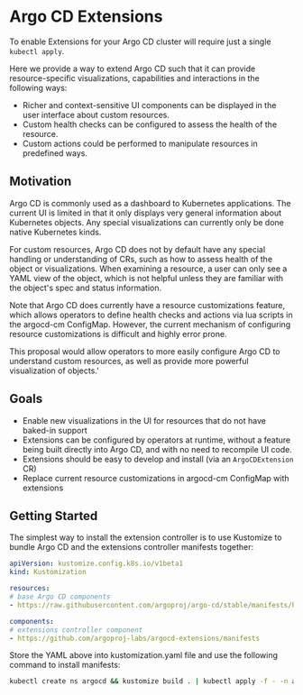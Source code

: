 # Argo CD Extensions

To enable Extensions for your Argo CD cluster will require just a single `kubectl apply`.

Here we provide a way to extend Argo CD such that it can provide resource-specific visualizations, capabilities and interactions in the following ways:

- Richer and context-sensitive UI components can be displayed in the user interface about custom resources.
- Custom health checks can be configured to assess the health of the resource.
- Custom actions could be performed to manipulate resources in predefined ways.

## Motivation

Argo CD is commonly used as a dashboard to Kubernetes applications. The current UI is limited in that it only displays very general information about Kubernetes objects. Any special visualizations can currently only be done native Kubernetes kinds.

For custom resources, Argo CD does not by default have any special handling or understanding of CRs, such as how to assess health of the object or visualizations. When examining a resource, a user can only see a YAML view of the object, which is not helpful unless they are familiar with the object's spec and status information.

Note that Argo CD does currently have a resource customizations feature, which allows operators to define health checks and actions via lua scripts in the argocd-cm ConfigMap. However, the current mechanism of configuring resource customizations is difficult and highly error prone.

This proposal would allow operators to more easily configure Argo CD to understand custom resources, as well as provide more powerful visualization of objects.'

## Goals

- Enable new visualizations in the UI for resources that do not have baked-in support
- Extensions can be configured by operators at runtime, without a feature being built directly into Argo CD, and with no need to recompile UI code.
- Extensions should be easy to develop and install (via an `ArgoCDExtension` CR)
- Replace current resource customizations in argocd-cm ConfigMap with extensions

## Getting Started

The simplest way to install the extension controller is to use Kustomize to bundle Argo CD
and the extensions controller manifests together:

```yaml
apiVersion: kustomize.config.k8s.io/v1beta1
kind: Kustomization

resources:
# base Argo CD components
- https://raw.githubusercontent.com/argoproj/argo-cd/stable/manifests/ha/install.yaml

components:
# extensions controller component
- https://github.com/argoproj-labs/argocd-extensions/manifests
```

Store the YAML above into kustomization.yaml file and use the following command to install manifests:

```bash
kubectl create ns argocd && kustomize build . | kubectl apply -f - -n argocd
```